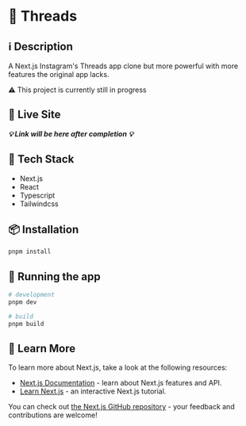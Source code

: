# 🧵 Threads

## ℹ️ Description

A Next.js Instagram's Threads app clone but more powerful with more features the original app lacks.

⚠️ This project is currently still in progress

## 🧬 Live Site

___💡 Link will be here after completion 💡___

## 🔮 Tech Stack

- Next.js
- React
- Typescript
- Tailwindcss

## 📦 Installation

```bash
pnpm install
```

## 🚀 Running the app

```bash
# development
pnpm dev

# build
pnpm build

```


## 📝 Learn More

To learn more about Next.js, take a look at the following resources:

- [Next.js Documentation](https://nextjs.org/docs) - learn about Next.js features and API.
- [Learn Next.js](https://nextjs.org/learn) - an interactive Next.js tutorial.

You can check out [the Next.js GitHub repository](https://github.com/vercel/next.js/) - your feedback and contributions are welcome!
